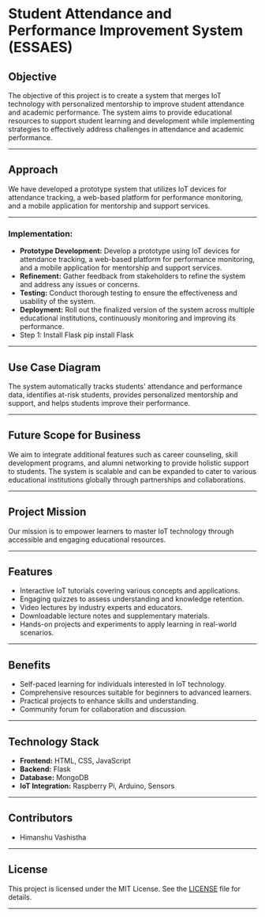 # Student Attendance and Performance Improvement System (ESSAES)

## Objective
The objective of this project is to create a system that merges IoT technology with personalized mentorship to improve student attendance and academic performance. The system aims to provide educational resources to support student learning and development while implementing strategies to effectively address challenges in attendance and academic performance.
<hr>

## Approach
We have developed a prototype system that utilizes IoT devices for attendance tracking, a web-based platform for performance monitoring, and a mobile application for mentorship and support services.
<hr>

### Implementation:
- **Prototype Development:** Develop a prototype using IoT devices for attendance tracking, a web-based platform for performance monitoring, and a mobile application for mentorship and support services.
- **Refinement:** Gather feedback from stakeholders to refine the system and address any issues or concerns.
- **Testing:** Conduct thorough testing to ensure the effectiveness and usability of the system.
- **Deployment:** Roll out the finalized version of the system across multiple educational institutions, continuously monitoring and improving its performance.
- Step 1: Install Flask
  pip install Flask

<hr>

## Use Case Diagram
The system automatically tracks students' attendance and performance data, identifies at-risk students, provides personalized mentorship and support, and helps students improve their performance.
<hr>

## Future Scope for Business
We aim to integrate additional features such as career counseling, skill development programs, and alumni networking to provide holistic support to students. The system is scalable and can be expanded to cater to various educational institutions globally through partnerships and collaborations.
<hr>

## Project Mission
Our mission is to empower learners to master IoT technology through accessible and engaging educational resources.
<hr>

## Features
- Interactive IoT tutorials covering various concepts and applications.
- Engaging quizzes to assess understanding and knowledge retention.
- Video lectures by industry experts and educators.
- Downloadable lecture notes and supplementary materials.
- Hands-on projects and experiments to apply learning in real-world scenarios.
<hr>

## Benefits
- Self-paced learning for individuals interested in IoT technology.
- Comprehensive resources suitable for beginners to advanced learners.
- Practical projects to enhance skills and understanding.
- Community forum for collaboration and discussion.
<hr>

## Technology Stack
- **Frontend:** HTML, CSS, JavaScript
- **Backend:** Flask
- **Database:** MongoDB
- **IoT Integration:** Raspberry Pi, Arduino, Sensors
<hr>

## Contributors
- Himanshu Vashistha
<hr>

## License
This project is licensed under the MIT License. See the [LICENSE](LICENSE) file for details.
<hr>
